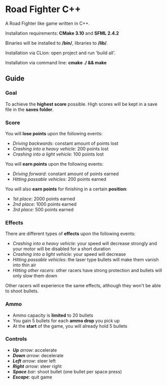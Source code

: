 # Road Fighter C++
A Road Fighter like game written in C++.

Installation requirements: **CMake 3.10** and **SFML 2.4.2**

Binaries will be installed to **/bin/**, libraries to **/lib/**.

Installation via CLion: open project and run 'build all'.

Installation via command line: **cmake ./ && make**

## Guide
### Goal
To achieve the **highest score** possible. High scores will be kept in a save file in the **saves folder**.
### Score
You will **lose points** upon the following events:
 - *Driving backwards*: constant amount of points lost
 - *Crashing into a heavy vehicle*: 200 points lost
 - *Crashing into a light vehicle*: 100 points lost

You will **earn points** upon the following events:
 - *Driving forward*: constant amount of points earned
 - *Hitting passable vehicles*: 200 points earned

You will also **earn points** for finishing in a certain **position**:
 - *1st place*: 2000 points earned
 - *2nd place*: 1000 points earned
 - *3rd place*: 500 points earned

### Effects
There are different types of **effects** upon the following events:
 - *Crashing into a heavy vehicle*: your speed will decrease strongly and your motor will be disabled for a short duration
 - *Crashing into a light vehicle*: your speed will decrease
 - *Hitting passable vehicles*: the laser type bullets will make them vanish into thin air
 - *Hitting other racers*: other racers have strong protection and bullets will only slow them down

Other racers will experience the same effects, although they won't be able to shoot bullets.

### Ammo

 - Ammo capacity is **limited** to 20 bullets
 - You gain 5 bullets for each **ammo drop** you pick up
 - At the **start** of the game, you will already hold 5 bullets

### Controls

 - ***Up** arrow*: accelerate
 - ***Down** arrow:* decelerate
 - ***Left** arrow*: steer left
 - ***Right** arrow*: steer right
 - ***Space** bar*: shoot bullet (one bullet per space press)
 - ***Escape***: quit game

